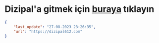 # Dizipal'a gitmek için [buraya](https://dizipal612.com) tıklayın
    
```json
{
    "last_update": "27-08-2023 23:26:35",
    "url": "https://dizipal612.com"
}
```